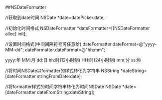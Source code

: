 ##NSDateFormatter

//获取到date时间
NSDate *date=datePicker.date;
    
//初始化时间格式
NSDateFormatter *dateFormatter=[[NSDateFormatter alloc] init];
  
//设置时间格式(中间间隔符号可任意给)
dateFormatter.dateFormat=@"yyyy-MM-dd";
dateFormatter.dateFormat=@"hh:mm";

yyyy:年
MM:月
dd:日
hh:时(12小时制)
HH:时(24小时制)
mm:分
ss:秒

//将时间NSDate以formatter的样式转化为字符串
NSString *dateString=[dateFormatter stringFromDate:date];

//将formatter样式的时间字符串转化为时间NSDate
NSDate *date=[dateFormatter dateFromString:dateString];